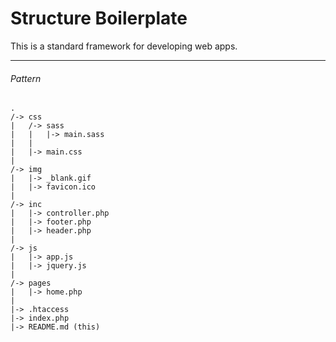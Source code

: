 Structure Boilerplate
=====================

This is a standard framework for developing web apps.

---


###### Pattern

    .
    /-> css
    |   /-> sass
    |   |   |-> main.sass
    |   |  
    |   |-> main.css
    |   
    /-> img
    |   |-> _blank.gif
    |   |-> favicon.ico
    |
    /-> inc
    |   |-> controller.php
    |   |-> footer.php
    |   |-> header.php
    |
    /-> js
    |   |-> app.js
    |   |-> jquery.js
    |
    /-> pages
    |   |-> home.php
    |
    |-> .htaccess
    |-> index.php
    |-> README.md (this)